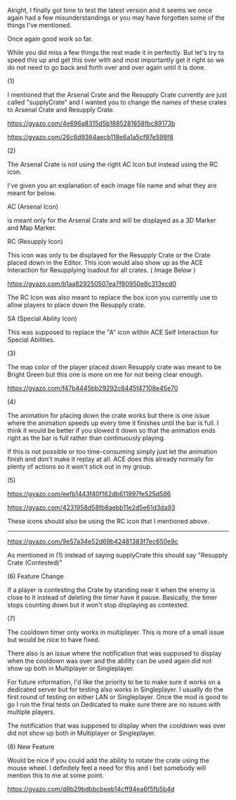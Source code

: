 Alright, I finally got time to test the latest version and it seems we once again had a few misunderstandings or you may have forgotten some of the things I've mentioned.

Once again good work so far. 

While you did miss a few things the rest made it in perfectly. 
But let's try to speed this up and get this over with and most importantly get it right so we do not need to go back and forth over and over again until it is done.

(1) 

I mentioned that the Arsenal Crate and the Resupply Crate currently are just called "supplyCrate" and I wanted you to change the names of these crates to Arsenal Crate and Resupply Crate.

https://gyazo.com/4e696a8315d5b1885281658fbc89173b

https://gyazo.com/26c6d9364aecb118e6a1a5cf97e598f8

(2) 

The Arsenal Crate is not using the right AC Icon but instead using the RC icon.

I've given you an explanation of each image file name and what they are meant for below.

AC (Arsenal Icon) 

is meant only for the Arsenal Crate and will be displayed as a 3D Marker and Map Marker.

RC (Resupply Icon) 

This icon was only to be displayed for the Resupply Crate or the Crate placed down in the Editor. 
This icon would also show up as the ACE Interaction for Resupplying loadout for all crates. ( Image Below )

https://gyazo.com/b1aa829250507ea7f80950e8c313ecd0

The RC Icon was also meant to replace the box icon you currently use to allow players to place down the Resupply crate.

SA (Special Ability Icon) 

This was supposed to replace the "A" icon within ACE Self Interaction for Special Abilities.

(3)

The map color of the player placed down Resupply crate was meant to be Bright Green but this one is more on me for not being clear enough.

https://gyazo.com/f47b4445bb29292c6445f47108e45e70

(4)

The animation for placing down the crate works but there is one issue where the animation speeds up every time it finishes until the bar is full. I think it would be better if you slowed it down so that the animation ends right as the bar is full rather than continuously playing.

If this is not possible or too time-consuming simply just let the animation finish and don't make it replay at all. 
ACE does this already normally for plenty of actions so it won't stick out in my group.

(5)

https://gyazo.com/eefb1443f40f162db611997fe525d586

https://gyazo.com/4231958d58fb8aebb11e2d5e61d3da93

These icons should also be using the RC icon that I mentioned above.

---

https://gyazo.com/9e57a34e52d69b42481383f7ec650e9c

As mentioned in (1) instead of saying supplyCrate this should say "Resupply Crate (Contested)"

(6) Feature Change

If a player is contesting the Crate by standing near it when the enemy is close to it instead of deleting the timer have it pause. 
Basically, the timer stops counting down but it won't stop displaying as contested.

(7)

The cooldown timer only works in multiplayer. 
This is more of a small issue but would be nice to have fixed.

There also is an issue where the notification that was supposed to display when the cooldown was over and the ability can be used again did not show up both in Multiplayer or Singleplayer.

For future information, I'd like the priority to be to make sure it works on a dedicated server but for testing also works in Singleplayer.
I usually do the first round of testing on either LAN or Singleplayer. 
Once the mod is good to go I run the final tests on Dedicated to make sure there are no issues with multiple players.

The notification that was supposed to display when the cooldown was over did not show up both in Multiplayer or Singleplayer.

(8) New Feature

 Would be nice if you could add the ability to rotate the crate using the mouse wheel.
 I definitely feel a need for this and i bet somebody will mention this to me at some point.

 https://gyazo.com/d8b29bdbbcbeeb14cff94ea6f5fb5b4d

